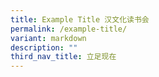 ```yaml
---
title: Example Title 汉文化读书会
permalink: /example-title/
variant: markdown
description: ""
third_nav_title: 立足现在
---
```

